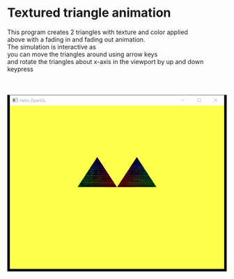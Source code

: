 # Textured triangle animation

This program creates 2 triangles with texture and color applied<br> above with a fading in and fading out animation.<br>
The simulation is interactive as<br> you can move the triangles around using arrow keys<br> and rotate the triangles about x-axis in the viewport by up and down keypress<br><br>   
<img class="right">
![image](https://raw.githubusercontent.com/1502shivam-singh/Modern-graphics/master/Textured-triangles-animation/Visual%20shots/triangle-anim-gif.gif)
</img>
